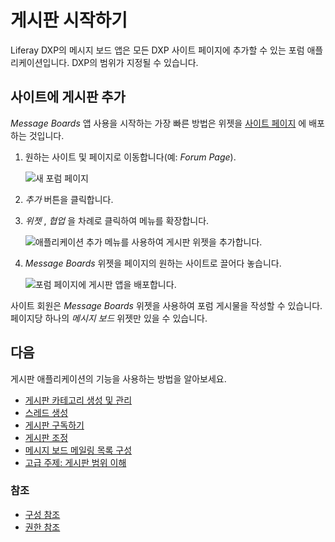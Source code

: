 # 게시판 시작하기

Liferay DXP의 메시지 보드 앱은 모든 DXP 사이트 페이지에 추가할 수 있는 포럼 애플리케이션입니다. DXP의</a>
범위가 지정될 수 있습니다.</p> 

## 사이트에 게시판 추가

_Message Boards_ 앱 사용을 시작하는 가장 빠른 방법은 위젯을 [사이트 페이지](https://help.liferay.com/hc/articles/360029132211-Creating-Pages) 에 배포하는 것입니다.

1. 원하는 사이트 및 페이지로 이동합니다(예: _Forum Page_).
   
   ![새 포럼 페이지](./getting-started-with-message-boards/images/03.png)

1. _추가_ 버튼을 클릭합니다.

1. _위젯_ , _협업_ 을 차례로 클릭하여 메뉴를 확장합니다.
   
   ![애플리케이션 추가 메뉴를 사용하여 게시판 위젯을 추가합니다.](./getting-started-with-message-boards/images/06.png)

1. _Message Boards_ 위젯을 페이지의 원하는 사이트로 끌어다 놓습니다.
   
   ![포럼 페이지에 게시판 앱을 배포합니다.](./getting-started-with-message-boards/images/04.png)

사이트 회원은 _Message Boards_ 위젯을 사용하여 포럼 게시물을 작성할 수 있습니다. 페이지당 하나의 _메시지 보드_ 위젯만 있을 수 있습니다.



## 다음

게시판 애플리케이션의 기능을 사용하는 방법을 알아보세요.

* [게시판 카테고리 생성 및 관리](./creating-message-boards-categories.md)
* [스레드 생성](./creating-message-boards-threads.md)
* [게시판 구독하기](./subscribing-to-a-message-board.md)
* [게시판 조정](./moderating-message-boards.md)
* [메시지 보드 메일링 목록 구성](./configuring-a-message-boards-category-mailing-list.md)
* [고급 주제: 게시판 범위 이해](./scoping-your-message-boards.md)



### 참조

* [구성 참조](./message-boards-configuration-reference.md)
* [권한 참조](./message-boards-permissions-reference.md)
